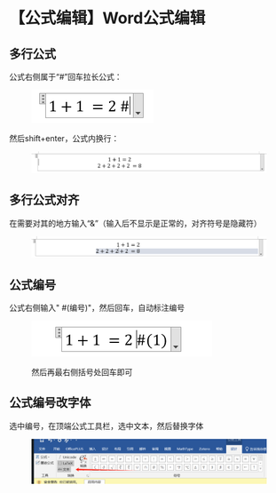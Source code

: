 # 【公式编辑】Word公式编辑

## 多行公式

公式右侧属于“#”回车拉长公式：

<figure><img src="../.gitbook/assets/image (3) (1).png" alt=""><figcaption></figcaption></figure>

然后shift+enter，公式内换行：

<figure><img src="../.gitbook/assets/image (7).png" alt=""><figcaption></figcaption></figure>

## 多行公式对齐

在需要对其的地方输入“&”（输入后不显示是正常的，对齐符号是隐藏符）

<figure><img src="../.gitbook/assets/image (8).png" alt=""><figcaption></figcaption></figure>

## 公式编号&#x20;

公式右侧输入" #(编号)"，然后回车，自动标注编号

<figure><img src="../.gitbook/assets/image (2) (1).png" alt=""><figcaption><p>然后再最右侧括号处回车即可</p></figcaption></figure>

## 公式编号改字体

选中编号，在顶端公式工具栏，选中文本，然后替换字体

<figure><img src="../.gitbook/assets/image (3).png" alt=""><figcaption></figcaption></figure>

##

